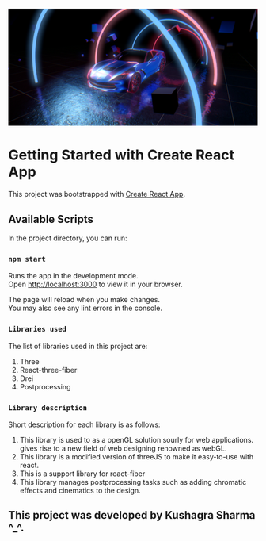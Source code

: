![Project ScreenShot](./Image.png)

# Getting Started with Create React App

This project was bootstrapped with [Create React App](https://github.com/facebook/create-react-app).

## Available Scripts

In the project directory, you can run:

### `npm start`

Runs the app in the development mode.\
Open [http://localhost:3000](http://localhost:3000) to view it in your browser.

The page will reload when you make changes.\
You may also see any lint errors in the console.

###   `Libraries used`

The list of libraries used in this project are:
1) Three
2) React-three-fiber
3) Drei
4) Postprocessing

### `Library description`

Short description for each library is as follows:
1) This library is used to as a openGL solution sourly for web applications. gives rise to a new field of web designing renowned as webGL.
2) This library is a modified version of threeJS to make it easy-to-use with react.
3) This is a support library for react-fiber
4) This library manages postprocessing tasks such as adding chromatic effects and cinematics to the design.



## This project was developed by Kushagra Sharma ^_^.
